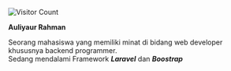 ![Visitor Count](https://profile-counter.glitch.me/{username}/count.svg)

<strong>Auliyaur Rahman</strong>

Seorang mahasiswa yang memiliki minat di bidang web developer khususnya backend programmer.<br>
Sedang mendalami Framework <i><b>Laravel</b></i> dan <i><b>Boostrap</b></i>
